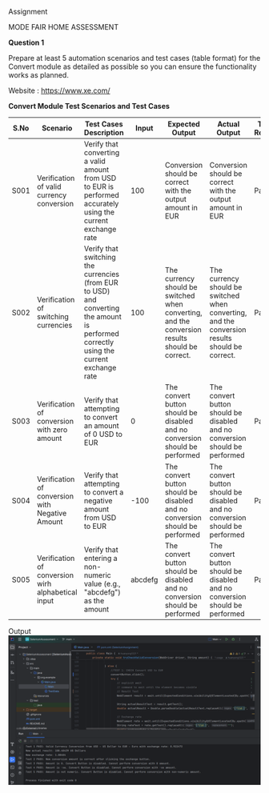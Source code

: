 Assignment

MODE FAIR HOME ASSESSMENT

**Question 1**

Prepare at least 5 automation scenarios and test cases (table format) for the Convert module as detailed as possible so you can ensure the functionality works as planned.

Website : https://www.xe.com/


**Convert Module Test Scenarios and Test Cases**

| **S.No** | **Scenario**                                       | **Test Cases Description**                                                                                                              | **Input** | **Expected Output**                                                                            | **Actual Output**                                                                              | **Test Result** |
|----------|----------------------------------------------------|-----------------------------------------------------------------------------------------------------------------------------------------|-----------|------------------------------------------------------------------------------------------------|------------------------------------------------------------------------------------------------|-----------------|
| S001     | Verification of valid currency conversion          | Verify that converting a valid amount from USD to EUR is performed accurately using the current exchange rate                           | 100       | Conversion should be correct with the output amount in EUR                                     | Conversion should be correct with the output amount in EUR                                     | Pass            |
| S002     | Verification of switching currencies               | Verify that switching the currencies (from EUR to USD) and converting the amount is performed correctly using the current exchange rate | 100       | The currency should be switched when converting, and the conversion results should be correct. | The currency should be switched when converting, and the conversion results should be correct. | Pass            |
| S003     | Verification of conversion with zero amount        | Verify that attempting to convert an amount of 0 USD to EUR                                                                             | 0         | The convert button should be disabled and no conversion should be performed                    | The convert button should be disabled and no conversion should be performed                    | Pass            |
| S004     | Verification of conversion with Negative Amount    | Verify that attempting to convert a negative amount from USD to EUR                                                                     | -100      | The convert button should be disabled and no conversion should be performed                    | The convert button should be disabled and no conversion should be performed                    | Pass            |
| S005     | Verification of conversion wirh alphabetical input | Verify that entering a non-numeric value (e.g., "abcdefg") as the amount                                                                | abcdefg   | The convert button should be disabled and no conversion should be performed                    | The convert button should be disabled and no conversion should be performed                    | Pass            |

Output
<img src = "./Output.png">


